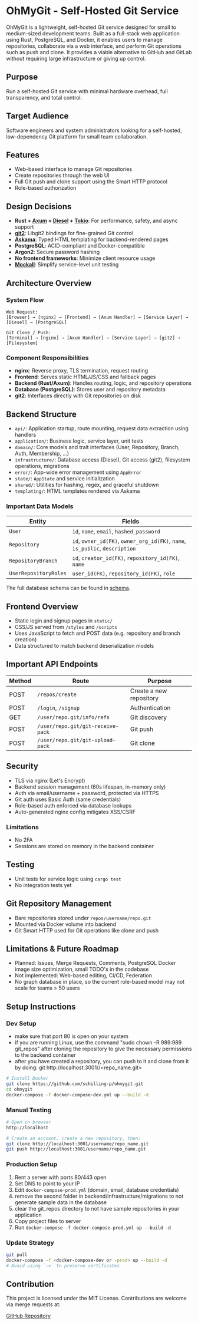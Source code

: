 # OhMyGit - Self-Hosted Git Service

OhMyGit is a lightweight, self-hosted Git service designed for small to medium-sized development teams. Built as a full-stack web application using Rust, PostgreSQL, and Docker, it enables users to manage repositories, collaborate via a web interface, and perform Git operations such as push and clone. It provides a viable alternative to GitHub and GitLab without requiring large infrastructure or giving up control.

## Purpose
Run a self-hosted Git service with minimal hardware overhead, full transparency, and total control.

## Target Audience
Software engineers and system administrators looking for a self-hosted, low-dependency Git platform for small team collaboration.

##  Features
- Web-based interface to manage Git repositories
- Create repositories through the web UI
- Full Git push and clone support using the Smart HTTP protocol
- Role-based authorization

##  Design Decisions
- **Rust + [Axum](https://github.com/tokio-rs/axum) + [Diesel](https://diesel.rs/) + [Tokio](https://github.com/tokio-rs/tokio)**: For performance, safety, and async support
- **[git2](https://github.com/rust-lang/git2-rs)**: Libgit2 bindings for fine-grained Git control
- **[Askama](https://github.com/askama-rs/askama)**: Typed HTML templating for backend-rendered pages
- **PostgreSQL**: ACID-compliant and Docker-compatible
- **Argon2**: Secure password hashing
- **No frontend frameworks**: Minimize client resource usage
- **[Mockall](https://github.com/asomers/mockall)**: Simplify service-level unit testing

## Architecture Overview

### System Flow
```
Web Request:
[Browser] → [nginx] → [Frontend] → [Axum Handler] → [Service Layer] → [Diesel] → [PostgreSQL]

Git Clone / Push:
[Terminal] → [nginx] → [Axum Handler] → [Service Layer] → [git2] → [Filesystem]
```

### Component Responsibilities
- **nginx**: Reverse proxy, TLS termination, request routing
- **Frontend**: Serves static HTML/JS/CSS and fallback pages
- **Backend (Rust/Axum)**: Handles routing, logic, and repository operations
- **Database (PostgreSQL)**: Stores user and repository metadata
- **git2**: Interfaces directly with Git repositories on disk

##  Backend Structure
- `api/`: Application startup, route mounting, request data extraction using handlers
- `application/`: Business logic, service layer, unit tests
- `domain/`: Core models and trait interfaces (User, Repository, Branch, Auth, Membership, ...)
- `infrastructure/`: Database access (Diesel), Git access (git2), filesystem operations, migrations
- `error/`: App-wide error management using `AppError`
- `state/`: `AppState` and service initialization
- `shared/`: Utilities for hashing, regex, and graceful shutdown
- `templating/`: HTML templates rendered via Askama

### Important Data Models
| Entity                | Fields                                                                       |
|----------------------|------------------------------------------------------------------------------|
| `User`               | `id`, `name`, `email`, `hashed_password`                                     |
| `Repository`         | `id`, `owner_id(FK)`, `owner_org_id(FK)`, `name`, `is_public`, `description` |
| `RepositoryBranch`   | `id`, `creator_id(FK)`, `repository_id(FK)`, `name`                          |
| `UserRepositoryRoles`| `user_id(FK)`, `repository_id(FK)`, `role`                                   |
The full database schema can be found in [schema](backend/infrastructure/migrations/2025-04-02-145354_initial_schema/up.sql).

## Frontend Overview
- Static login and signup pages in `static/`
- CSS/JS served from `/styles` and `/scripts`
- Uses JavaScript to fetch and POST data (e.g. repository and branch creation)
- Data structured to match backend deserialization models

## Important API Endpoints
| Method | Route                                           | Purpose                     |
|--------|--------------------------------------------------|-----------------------------|
| POST   | `/repos/create`                                 | Create a new repository     |
| POST   | `/login`, `/signup`                             | Authentication              |
| GET    | `/user/repo.git/info/refs`                      | Git discovery               |
| POST   | `/user/repo.git/git-receive-pack`               | Git push                    |
| POST   | `/user/repo.git/git-upload-pack`                | Git clone                   |

## Security
- TLS via nginx (Let's Encrypt)
- Backend session management (60s lifespan, in-memory only)
- Auth via email/username + password, protected via HTTPS
- Git auth uses Basic Auth (same credentials)
- Role-based auth enforced via database lookups
- Auto-generated nginx config mitigates XSS/CSRF

### Limitations
- No 2FA
- Sessions are stored on memory in the backend container

## Testing
- Unit tests for service logic using `cargo test`
- No integration tests yet

## Git Repository Management
- Bare repositories stored under `repos/username/repo.git`
- Mounted via Docker volume into backend
- Git Smart HTTP used for Git operations like clone and push

## Limitations & Future Roadmap
- Planned: Issues, Merge Requests, Comments, PostgreSQL Docker image size optimization, small TODO's in the codebase
- Not implemented: Web-based editing, CI/CD, Federation
- No graph database in place, so the current role-based model may not scale for teams > 50 users

## Setup Instructions

### Dev Setup
- make sure that port 80 is open on your system
- if you are running Linux, use the command "sudo chown -R 989:989 git_repos" after cloning the repository to give the necessary permissions to the backend container
- after you have created a repository, you can push to it and clone from it by doing: git <command> http://localhost:3001/<username>/<repo_name.git>
```sh
# Install Docker
git clone https://github.com/schilling-p/ohmygit.git
cd ohmygit
docker-compose -f docker-compose-dev.yml up --build -d
```

### Manual Testing
```sh
# Open in browser
http://localhost

# Create an account, create a new repository, then:
git clone http://localhost:3001/username/repo_name.git
git push http://localhost:3001/username/repo_name.git
```

### Production Setup
1. Rent a server with ports 80/443 open
2. Set DNS to point to your IP
3. Edit `docker-compose-prod.yml` (domain, email, database credentials)
4. remove the second folder in backend/infrastructure/migrations to not generate sample data in the database
5. clear the git_repos directory to not have sample repositories in your application 
6. Copy project files to server
7. Run `docker-compose -f docker-compose-prod.yml up --build -d`

### Update Strategy
```sh
git pull
docker-compose -f <docker-compose-dev or -prod> up --build -d
# Avoid using `-v` to preserve certificates 
```

## Contribution
This project is licensed under the MIT License. Contributions are welcome via merge requests at:

 [GitHub Repository](https://github.com/schilling-p/ohmygit#)